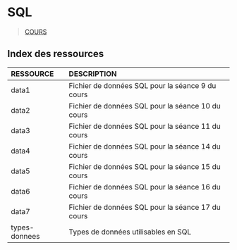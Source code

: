 # SQL

> [COURS](https://www.youtube.com/playlist?list=PLrSOXFDHBtfGl66sXijiN8SU9YJaM_EQg)

## Index des ressources

|RESSOURCE|DESCRIPTION|
|:--|:--|
|data1|Fichier de données SQL pour la séance 9 du cours|
|data2|Fichier de données SQL pour la séance 10 du cours|
|data3|Fichier de données SQL pour la séance 11 du cours|
|data4|Fichier de données SQL pour la séance 14 du cours|
|data5|Fichier de données SQL pour la séance 15 du cours|
|data6|Fichier de données SQL pour la séance 16 du cours|
|data7|Fichier de données SQL pour la séance 17 du cours|
|types-donnees|Types de données utilisables en SQL|
